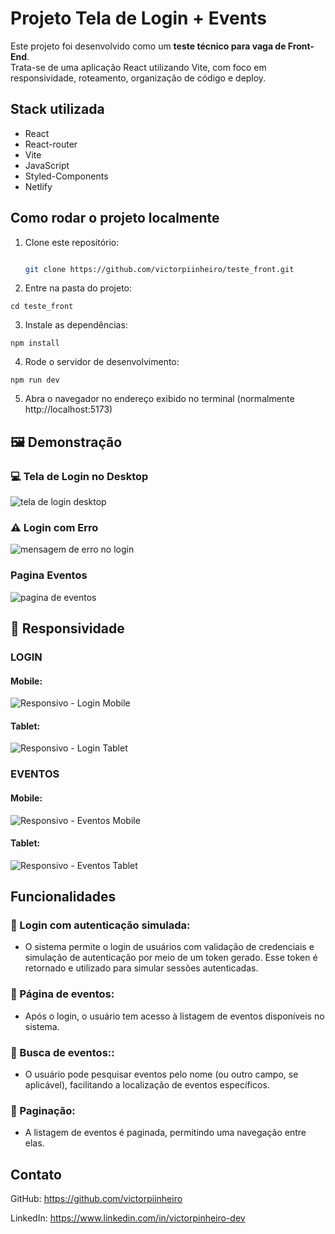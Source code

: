 
# Projeto Tela de Login + Events

Este projeto foi desenvolvido como um **teste técnico para vaga de Front-End**.  
Trata-se de uma aplicação React utilizando Vite, com foco em responsividade, roteamento,  organização de código e deploy.


## Stack utilizada

-  React
- React-router
-  Vite
-  JavaScript
- Styled-Components
- Netlify


## Como rodar o projeto localmente

1. Clone este repositório:
   ```bash
   
   git clone https://github.com/victorpiinheiro/teste_front.git

  2. Entre na pasta do projeto:

    cd teste_front

  3. Instale as dependências:

    npm install

  4. Rode o servidor de desenvolvimento:

    npm run dev

  5. Abra o navegador no endereço exibido no terminal (normalmente http://localhost:5173)
    





##  🖼️ Demonstração

### 💻 Tela de Login no Desktop

![tela de login desktop](./src/assets/demo/login-desktop.png)

### ⚠️ Login com Erro
![mensagem de erro no login](./src/assets/demo/login-erro.png)

###  Pagina Eventos
![pagina de eventos](./src/assets/demo/eventos-desktop.png)

## 📱 Responsividade
### LOGIN

#### Mobile:
![Responsivo - Login Mobile](./src/assets/demo/login-mobile.png)

#### Tablet:
![Responsivo - Login Tablet](./src/assets/demo/login-tablet.png)

### EVENTOS

#### Mobile:
![Responsivo - Eventos Mobile](./src/assets/demo/eventos-mobile.png)

#### Tablet:
![Responsivo - Eventos Tablet](./src/assets/demo/eventos-tablet.png)
## Funcionalidades

### 🔐 Login com autenticação simulada:
 - O sistema permite o login de usuários com validação de credenciais e simulação de autenticação por meio de um token gerado. Esse token é retornado e utilizado para simular sessões autenticadas.

 ### 📅 Página de eventos:
 - Após o login, o usuário tem acesso à listagem de eventos disponíveis no sistema.

  ### 🔎 Busca de eventos::
 - O usuário pode pesquisar eventos pelo nome (ou outro campo, se aplicável), facilitando a localização de eventos específicos.


  ### 📄 Paginação:
 - A listagem de eventos é paginada, permitindo uma navegação entre elas.


## Contato

GitHub: https://github.com/victorpiinheiro

LinkedIn: https://www.linkedin.com/in/victorpinheiro-dev
